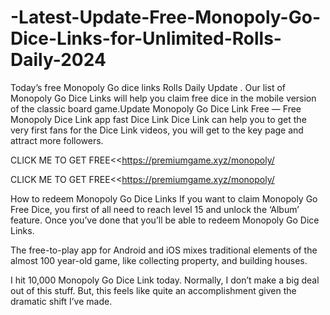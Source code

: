 # -Latest-Update-Free-Monopoly-Go-Dice-Links-for-Unlimited-Rolls-Daily-2024
Today’s free Monopoly Go dice links Rolls Daily Update . Our list of Monopoly Go Dice Links will help you claim free dice in the mobile version of the classic board game.Update Monopoly Go Dice Link Free — Free Monopoly Dice Link app fast Dice Link Dice Link can help you to get the very first fans for the Dice Link videos, you will get to the key page and attract more followers.

CLICK ME TO GET FREE<<https://premiumgame.xyz/monopoly/

CLICK ME TO GET FREE<<https://premiumgame.xyz/monopoly/


How to redeem Monopoly Go Dice Links
If you want to claim Monopoly Go Free Dice, you first of all need to reach level 15 and unlock the ‘Album’ feature. Once you’ve done that you’ll be able to redeem Monopoly Go Dice Links.

The free-to-play app for Android and iOS mixes traditional elements of the almost 100 year-old game, like collecting property, and building houses.

I hit 10,000 Monopoly Go Dice Link today. Normally, I don’t make a big deal out of this stuff. But, this feels like quite an accomplishment given the dramatic shift I’ve made.
